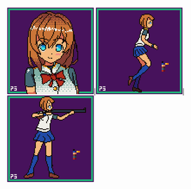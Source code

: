 ![Character 00 Portrait](https://raw.githubusercontent.com/piriys/Pixel-Art/master/char_00.gif)|![Character 00 Running](https://raw.githubusercontent.com/piriys/Pixel-Art/master/char_00_running.gif)|![Character 00 Aim](https://raw.githubusercontent.com/piriys/Pixel-Art/master/char_00_aim.gif)
